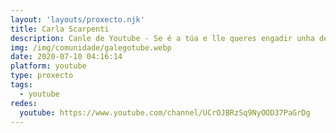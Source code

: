 ```yaml
---
layout: 'layouts/proxecto.njk'
title: Carla Scarpenti
description: Canle de Youtube - Se é a túa e lle queres engadir unha descripción e etiquetas, ponte en contacto con nós.
img: /img/comunidade/galegotube.webp
date: 2020-07-10 04:16:14
platform: youtube
type: proxecto
tags:
  - youtube
redes:
  youtube: https://www.youtube.com/channel/UCrOJBRzSq9NyOOD37PaGrDg
---
```


